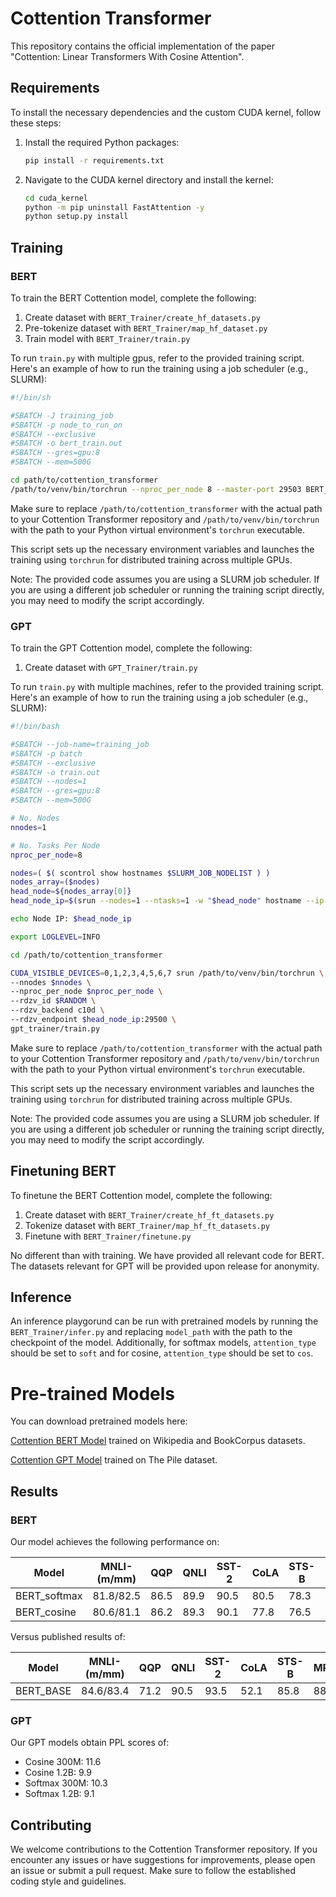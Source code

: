 # Cottention Transformer

This repository contains the official implementation of the paper "Cottention: Linear Transformers With Cosine Attention".

## Requirements

To install the necessary dependencies and the custom CUDA kernel, follow these steps:

1. Install the required Python packages:
   ```bash
   pip install -r requirements.txt
   ```

2. Navigate to the CUDA kernel directory and install the kernel:
   ```bash
   cd cuda_kernel
   python -m pip uninstall FastAttention -y
   python setup.py install
   ```

## Training


### BERT

To train the BERT Cottention model, complete the following:

1. Create dataset with `BERT_Trainer/create_hf_datasets.py`
2. Pre-tokenize dataset with `BERT_Trainer/map_hf_dataset.py`
3. Train model with `BERT_Trainer/train.py`

To run `train.py` with multiple gpus, refer to the provided training script. Here's an example of how to run the training using a job scheduler (e.g., SLURM):

```bash
#!/bin/sh

#SBATCH -J training_job
#SBATCH -p node_to_run_on
#SBATCH --exclusive
#SBATCH -o bert_train.out
#SBATCH --gres=gpu:8
#SBATCH --mem=500G

cd path/to/cottention_transformer
/path/to/venv/bin/torchrun --nproc_per_node 8 --master-port 29503 BERT_Trainer/train.py
```

Make sure to replace `/path/to/cottention_transformer` with the actual path to your Cottention Transformer repository and `/path/to/venv/bin/torchrun` with the path to your Python virtual environment's `torchrun` executable.

This script sets up the necessary environment variables and launches the training using `torchrun` for distributed training across multiple GPUs.

Note: The provided code assumes you are using a SLURM job scheduler. If you are using a different job scheduler or running the training script directly, you may need to modify the script accordingly.

### GPT

To train the GPT Cottention model, complete the following:

1. Create dataset with `GPT_Trainer/train.py`

To run `train.py` with multiple machines, refer to the provided training script. Here's an example of how to run the training using a job scheduler (e.g., SLURM):

```bash
#!/bin/bash

#SBATCH --job-name=training_job
#SBATCH -p batch
#SBATCH --exclusive
#SBATCH -o train.out
#SBATCH --nodes=1
#SBATCH --gres=gpu:8
#SBATCH --mem=500G

# No. Nodes
nnodes=1

# No. Tasks Per Node
nproc_per_node=8

nodes=( $( scontrol show hostnames $SLURM_JOB_NODELIST ) )
nodes_array=($nodes)
head_node=${nodes_array[0]}
head_node_ip=$(srun --nodes=1 --ntasks=1 -w "$head_node" hostname --ip-address)

echo Node IP: $head_node_ip

export LOGLEVEL=INFO

cd /path/to/cottention_transformer

CUDA_VISIBLE_DEVICES=0,1,2,3,4,5,6,7 srun /path/to/venv/bin/torchrun \
--nnodes $nnodes \
--nproc_per_node $nproc_per_node \
--rdzv_id $RANDOM \
--rdzv_backend c10d \
--rdzv_endpoint $head_node_ip:29500 \
gpt_trainer/train.py
```

Make sure to replace `/path/to/cottention_transformer` with the actual path to your Cottention Transformer repository and `/path/to/venv/bin/torchrun` with the path to your Python virtual environment's `torchrun` executable.

This script sets up the necessary environment variables and launches the training using `torchrun` for distributed training across multiple GPUs.

Note: The provided code assumes you are using a SLURM job scheduler. If you are using a different job scheduler or running the training script directly, you may need to modify the script accordingly.

## Finetuning BERT

To finetune the BERT Cottention model, complete the following:

1. Create dataset with `BERT_Trainer/create_hf_ft_datasets.py`
2. Tokenize dataset with `BERT_Trainer/map_hf_ft_datasets.py`
3. Finetune with `BERT_Trainer/finetune.py`

No different than with training. We have provided all relevant code for BERT. The datasets relevant for GPT will be provided upon release for anonymity.

## Inference

An inference playgorund can be run with pretrained models by running the `BERT_Trainer/infer.py` and replacing `model_path` with the path to the checkpoint of the model. Additionally, for softmax models, `attention_type` should be set to `soft` and for cosine, `attention_type` should be set to `cos`.

# Pre-trained Models

You can download pretrained models here:

[Cottention BERT Model](https://drive.google.com/drive/folders/1j14EAKHLT5edz99YmXhpaafKSYXG8bbJ?usp=drive_link) trained on Wikipedia and BookCorpus datasets.

[Cottention GPT Model](https://drive.google.com/drive/folders/1Z9lHwcCMtLUgLQnkTyT6oYWIMMXZ8TiI?usp=drive_link) trained on The Pile dataset.

## Results

### BERT

Our model achieves the following performance on:

| Model                   | MNLI-(m/mm) | QQP  | QNLI | SST-2 | CoLA | STS-B | MRPC | RTE  | Average |
|-------------------------|-------------|------|------|-------|------|-------|------|------|---------|
| BERT_softmax            | 81.8/82.5   | 86.5 | 89.9 | 90.5  | 80.5 | 78.3  | 90.0 | 67.9 | 83.1    |
| BERT_cosine             | 80.6/81.1   | 86.2 | 89.3 | 90.1  | 77.8 | 76.5  | 88.6 | 66.4 | 81.8    |

Versus published results of:

| Model                   | MNLI-(m/mm) | QQP  | QNLI | SST-2 | CoLA | STS-B | MRPC | RTE  | Average |
|-------------------------|-------------|------|------|-------|------|-------|------|------|---------|
| BERT_BASE               | 84.6/83.4   | 71.2 | 90.5 | 93.5  | 52.1 | 85.8  | 88.9 | 66.4 | 79.6    |

### GPT

Our GPT models obtain PPL scores of:
- Cosine 300M: 11.6
- Cosine 1.2B: 9.9
- Softmax 300M: 10.3
- Softmax 1.2B: 9.1


## Contributing

We welcome contributions to the Cottention Transformer repository. If you encounter any issues or have suggestions for improvements, please open an issue or submit a pull request. Make sure to follow the established coding style and guidelines.

